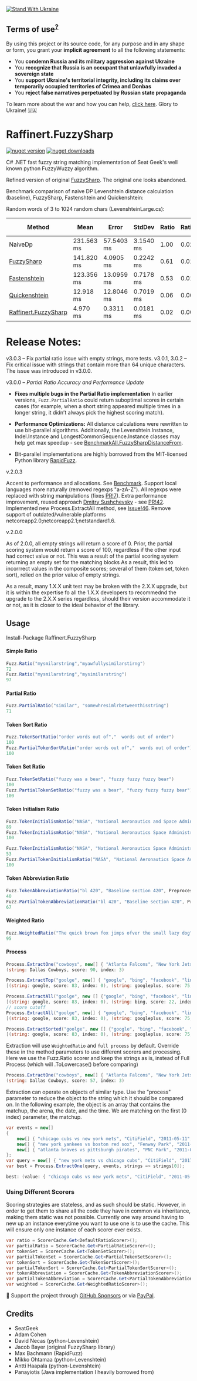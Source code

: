 ﻿[![Stand With Ukraine](https://raw.githubusercontent.com/vshymanskyy/StandWithUkraine/main/banner2-direct.svg)](https://stand-with-ukraine.pp.ua)

## Terms of use<sup>[?](https://github.com/Tyrrrz/.github/blob/master/docs/why-so-political.md)</sup>

By using this project or its source code, for any purpose and in any shape or form, you grant your **implicit agreement** to all the following statements:

- You **condemn Russia and its military aggression against Ukraine**
- You **recognize that Russia is an occupant that unlawfully invaded a sovereign state**
- You **support Ukraine's territorial integrity, including its claims over temporarily occupied territories of Crimea and Donbas**
- You **reject false narratives perpetuated by Russian state propaganda**

To learn more about the war and how you can help, [click here](https://stand-with-ukraine.pp.ua). Glory to Ukraine! 🇺🇦

# Raffinert.FuzzySharp

[![nuget version](https://img.shields.io/nuget/v/Raffinert.FuzzySharp.svg?style=flat-square)](https://www.nuget.org/packages/Raffinert.FuzzySharp)
[![nuget downloads](https://img.shields.io/nuget/dt/Raffinert.FuzzySharp?label=Downloads)](https://www.nuget.org/packages/Raffinert.FuzzySharp)

C# .NET fast fuzzy string matching implementation of Seat Geek's well known python FuzzyWuzzy algorithm. 

Refined version of original [FuzzySharp](https://github.com/JakeBayer/FuzzySharp). The original one looks abandoned.

Benchmark comparison of naive DP Levenshtein distance calculation (baseline), FuzzySharp, Fastenshtein and Quickenshtein:

Random words of 3 to 1024 random chars (LevenshteinLarge.cs):

| Method                                                          | Mean       | Error      | StdDev    | Ratio | RatioSD | Gen0       | Gen1       | Allocated   | Alloc Ratio |
|-----------------------------------------------------------------|------------|------------|-----------|-------|---------|------------|------------|-------------|-------------|
| NaiveDp                                                         | 231.563 ms | 57.5403 ms | 3.1540 ms |  1.00 |    0.02 | 43500.0000 | 34500.0000 | 275312920 B |       1.000 |
| [FuzzySharp](https://github.com/JakeBayer/FuzzySharp)           | 141.820 ms |  4.0905 ms | 0.2242 ms |  0.61 |    0.01 |          - |          - |   1545732 B |       0.006 |
| [Fastenshtein](https://github.com/DanHarltey/Fastenshtein)      | 123.356 ms | 13.0959 ms | 0.7178 ms |  0.53 |    0.01 |          - |          - |     34028 B |       0.000 |
| [Quickenshtein](https://github.com/Turnerj/Quickenshtein)       |  12.918 ms | 12.8046 ms | 0.7019 ms |  0.06 |    0.00 |          - |          - |        12 B |       0.000 |
| [Raffinert.FuzzySharp](https://github.com/Raffinert/FuzzySharp) |   4.970 ms |  0.3311 ms | 0.0181 ms |  0.02 |    0.00 |          - |          - |      3051 B |       0.000 |


# Release Notes:
v3.0.3  – Fix partial ratio issue with empty strings, more tests.
v3.0.1, 3.0.2  – Fix critical issue with strings that contain more than 64 unique characters. The issue was introduced in v3.0.0.

v3.0.0 – *Partial Ratio Accuracy and Performance Update*  

- **Fixes multiple bugs in the Partial Ratio implementation** In earlier versions, `Fuzz.PartialRatio` could return suboptimal scores in certain cases (for example, when a short string appeared multiple times in a longer string, it didn’t always pick the highest scoring match).

- **Performance Optimizations:** All distance calculations were rewritten to use bit-parallel algorithms. Additionally, the Levenshtein.Instance, Indel.Instance and LongestCommonSequence.Instance classes may help get max speedup - see [BenchmarkAll.FuzzySharpDistanceFrom](https://github.com/Raffinert/FuzzySharp/blob/master/FuzzySharp.Benchmarks/BenchmarkAll.cs#L213).

- Bit-parallel implementations are highly borrowed from the MIT-licensed Python library [RapidFuzz](https://github.com/rapidfuzz/RapidFuzz).

v.2.0.3

Accent to performance and allocations. See [Benchmark](https://github.com/Raffinert/FuzzySharp/blob/dc2b858dc4cc56d8cdf26411904e255a019b0549/FuzzySharp.Benchmarks/BenchmarkDotNet.Artifacts/results/Raffinert.FuzzySharp.Benchmarks.BenchmarkAll-report-github.md).
Support local languages more naturally (removed regexps "a-zA-Z"). All regexps were replaced with string manipulations (fixes [PR!7](https://github.com/JakeBayer/FuzzySharp/pull/7)).
Extra performance improvement, reused approach [Dmitry Sushchevsky](https://github.com/blowin) - see [PR!42](https://github.com/JakeBayer/FuzzySharp/pull/42).
Implemented new Process.ExtractAll method, see [Issue!46](https://github.com/JakeBayer/FuzzySharp/issues/46).
Remove support of outdated/vulnerable platforms netcoreapp2.0;netcoreapp2.1;netstandard1.6.

v.2.0.0

As of 2.0.0, all empty strings will return a score of 0. Prior, the partial scoring system would return a score of 100, regardless if the other input had correct value or not. This was a result of the partial scoring system returning an empty set for the matching blocks As a result, this led to incorrrect values in the composite scores; several of them (token set, token sort), relied on the prior value of empty strings.

As a result, many 1.X.X unit test may be broken with the 2.X.X upgrade, but it is within the expertise fo all the 1.X.X developers to recommednd the upgrade to the 2.X.X series regardless, should their version accommodate it or not, as it is closer to the ideal behavior of the library.


## Usage

Install-Package Raffinert.FuzzySharp

#### Simple Ratio
```csharp
Fuzz.Ratio("mysmilarstring","myawfullysimilarstirng")
72
Fuzz.Ratio("mysmilarstring","mysimilarstring")
97
```

#### Partial Ratio
```csharp
Fuzz.PartialRatio("similar", "somewhresimlrbetweenthisstring")
71
```

#### Token Sort Ratio
```csharp
Fuzz.TokenSortRatio("order words out of","  words out of order")
100
Fuzz.PartialTokenSortRatio("order words out of","  words out of order")
100
```

#### Token Set Ratio
```csharp
Fuzz.TokenSetRatio("fuzzy was a bear", "fuzzy fuzzy fuzzy bear")
100
Fuzz.PartialTokenSetRatio("fuzzy was a bear", "fuzzy fuzzy fuzzy bear")
100
```

#### Token Initialism Ratio
```csharp
Fuzz.TokenInitialismRatio("NASA", "National Aeronautics and Space Administration");
89
Fuzz.TokenInitialismRatio("NASA", "National Aeronautics Space Administration");
100

Fuzz.TokenInitialismRatio("NASA", "National Aeronautics Space Administration, Kennedy Space Center, Cape Canaveral, Florida 32899");
53
Fuzz.PartialTokenInitialismRatio("NASA", "National Aeronautics Space Administration, Kennedy Space Center, Cape Canaveral, Florida 32899");
100
```

#### Token Abbreviation Ratio
```csharp
Fuzz.TokenAbbreviationRatio("bl 420", "Baseline section 420", PreprocessMode.Full);
40
Fuzz.PartialTokenAbbreviationRatio("bl 420", "Baseline section 420", PreprocessMode.Full);
67      
```


#### Weighted Ratio
```csharp
Fuzz.WeightedRatio("The quick brown fox jimps ofver the small lazy dog", "the quick brown fox jumps over the small lazy dog")
95
```

#### Process
```csharp
Process.ExtractOne("cowboys", new[] { "Atlanta Falcons", "New York Jets", "New York Giants", "Dallas Cowboys"})
(string: Dallas Cowboys, score: 90, index: 3)
```
```csharp
Process.ExtractTop("goolge", new[] { "google", "bing", "facebook", "linkedin", "twitter", "googleplus", "bingnews", "plexoogl" }, limit: 3);
[(string: google, score: 83, index: 0), (string: googleplus, score: 75, index: 5), (string: plexoogl, score: 43, index: 7)]
```
```csharp
Process.ExtractAll("goolge", new [] {"google", "bing", "facebook", "linkedin", "twitter", "googleplus", "bingnews", "plexoogl" })
[(string: google, score: 83, index: 0), (string: bing, score: 22, index: 1), (string: facebook, score: 29, index: 2), (string: linkedin, score: 29, index: 3), (string: twitter, score: 15, index: 4), (string: googleplus, score: 75, index: 5), (string: bingnews, score: 29, index: 6), (string: plexoogl, score: 43, index: 7)]
// score cutoff
Process.ExtractAll("goolge", new[] { "google", "bing", "facebook", "linkedin", "twitter", "googleplus", "bingnews", "plexoogl" }, cutoff: 40)
[(string: google, score: 83, index: 0), (string: googleplus, score: 75, index: 5), (string: plexoogl, score: 43, index: 7)]
```
```csharp
Process.ExtractSorted("goolge", new [] {"google", "bing", "facebook", "linkedin", "twitter", "googleplus", "bingnews", "plexoogl" })
[(string: google, score: 83, index: 0), (string: googleplus, score: 75, index: 5), (string: plexoogl, score: 43, index: 7), (string: facebook, score: 29, index: 2), (string: linkedin, score: 29, index: 3), (string: bingnews, score: 29, index: 6), (string: bing, score: 22, index: 1), (string: twitter, score: 15, index: 4)]
```

Extraction will use `WeightedRatio` and `full process` by default. Override these in the method parameters to use different scorers and processing.
Here we use the Fuzz.Ratio scorer and keep the strings as is, instead of Full Process (which will .ToLowercase() before comparing)
```csharp
Process.ExtractOne("cowboys", new[] { "Atlanta Falcons", "New York Jets", "New York Giants", "Dallas Cowboys" }, s => s, ScorerCache.Get<DefaultRatioScorer>());
(string: Dallas Cowboys, score: 57, index: 3)
```

Extraction can operate on objects of similar type. Use the "process" parameter to reduce the object to the string which it should be compared on. In the following example, the object is an array that contains the matchup, the arena, the date, and the time. We are matching on the first (0 index) parameter, the matchup.
```csharp
var events = new[]
{
    new[] { "chicago cubs vs new york mets", "CitiField", "2011-05-11", "8pm" },
    new[] { "new york yankees vs boston red sox", "Fenway Park", "2011-05-11", "8pm" },
    new[] { "atlanta braves vs pittsburgh pirates", "PNC Park", "2011-05-11", "8pm" },
};
var query = new[] { "new york mets vs chicago cubs", "CitiField", "2017-03-19", "8pm" };
var best = Process.ExtractOne(query, events, strings => strings[0]);

best: (value: { "chicago cubs vs new york mets", "CitiField", "2011-05-11", "8pm" }, score: 95, index: 0)
```

### Using Different Scorers
Scoring strategies are stateless, and as such should be static. However, in order to get them to share all the code they have in common via inheritance, making them static was not possible.
Currently one way around having to new up an instance everytime you want to use one is to use the cache. This will ensure only one instance of each scorer ever exists.
```csharp
var ratio = ScorerCache.Get<DefaultRatioScorer>();
var partialRatio = ScorerCache.Get<PartialRatioScorer>();
var tokenSet = ScorerCache.Get<TokenSetScorer>();
var partialTokenSet = ScorerCache.Get<PartialTokenSetScorer>();
var tokenSort = ScorerCache.Get<TokenSortScorer>();
var partialTokenSort = ScorerCache.Get<PartialTokenSortScorer>();
var tokenAbbreviation = ScorerCache.Get<TokenAbbreviationScorer>();
var partialTokenAbbreviation = ScorerCache.Get<PartialTokenAbbreviationScorer>();
var weighted = ScorerCache.Get<WeightedRatioScorer>();
```

🍪 Support the project through [GitHub Sponsors](https://github.com/sponsors/ycherkes) or via [PayPal](https://www.paypal.com/donate/?business=KXGF7CMW8Y8WJ).

## Credits

- SeatGeek
- Adam Cohen
- David Necas (python-Levenshtein)
- Jacob Bayer (original FuzzySharp library)
- Max Bachmann (RapidFuzz)
- Mikko Ohtamaa (python-Levenshtein)
- Antti Haapala (python-Levenshtein)
- Panayiotis (Java implementation I heavily borrowed from)
